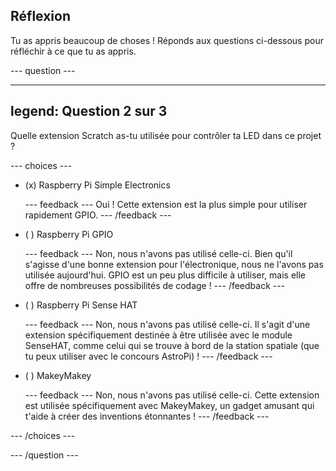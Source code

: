 ## Réflexion

Tu as appris beaucoup de choses ! Réponds aux questions ci-dessous pour réfléchir à ce que tu as appris.

--- question ---

---
legend: Question 2 sur 3
---

Quelle extension Scratch as-tu utilisée pour contrôler ta LED dans ce projet ?

--- choices ---

- (x) Raspberry Pi Simple Electronics

  --- feedback --- Oui ! Cette extension est la plus simple pour utiliser rapidement GPIO. --- /feedback ---

- ( ) Raspberry Pi GPIO

  --- feedback --- Non, nous n'avons pas utilisé celle-ci. Bien qu'il s'agisse d'une bonne extension pour l'électronique, nous ne l'avons pas utilisée aujourd'hui. GPIO est un peu plus difficile à utiliser, mais elle offre de nombreuses possibilités de codage ! --- /feedback ---

- ( ) Raspberry Pi Sense HAT

  --- feedback --- Non, nous n'avons pas utilisé celle-ci. Il s'agit d'une extension spécifiquement destinée à être utilisée avec le module SenseHAT, comme celui qui se trouve à bord de la station spatiale (que tu peux utiliser avec le concours AstroPi) ! --- /feedback ---

- ( ) MakeyMakey

  --- feedback --- Non, nous n'avons pas utilisé celle-ci. Cette extension est utilisée spécifiquement avec MakeyMakey, un gadget amusant qui t'aide à créer des inventions étonnantes ! --- /feedback ---

--- /choices ---

--- /question ---